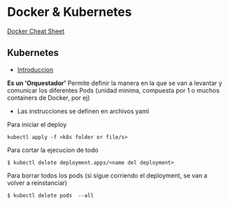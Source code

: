 # Docker & Kubernetes

[Docker Cheat Sheet](https://gist.github.com/LucianoPaci/34be1566e3487164a642926f78dbcfb8)

## Kubernetes

- [Introduccion](https://www.youtube.com/watch?v=6jeCUFNv0XI&t=952s)

**Es un 'Orquestador'**
Permite definir la manera en la que se van a levantar y comunicar los diferentes Pods (unidad minima, compuesta por 1 o muchos containers de Docker, por ej)

- Las instrucciones se definen en archivos yaml

Para iniciar el deploy

```
kubectl apply -f <k8s folder or file/s>
```

Para cortar la ejecucion de todo

```
$ kubectl delete deployment.apps/<name del deployment>
```

Para borrar todos los pods (si sigue corriendo el deployment, se van a volver a reinstanciar)

```
$ kubectl delete pods  --all
```
